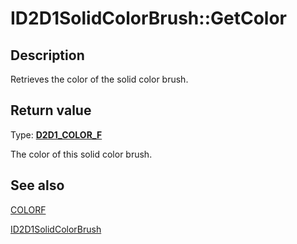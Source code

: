 # ID2D1SolidColorBrush::GetColor

## Description

Retrieves the color of the solid color brush.

## Return value

Type: **[D2D1_COLOR_F](https://learn.microsoft.com/windows/win32/Direct2D/d2d1-color-f)**

The color of this solid color brush.

## See also

[COLORF](https://learn.microsoft.com/windows/win32/api/d2d1helper/nl-d2d1helper-colorf)

[ID2D1SolidColorBrush](https://learn.microsoft.com/windows/win32/api/d2d1/nn-d2d1-id2d1solidcolorbrush)